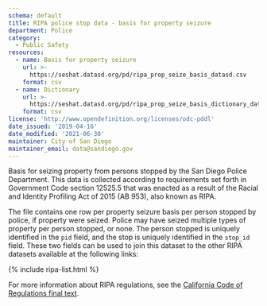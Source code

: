 ```yaml
---
schema: default
title: RIPA police stop data - basis for property seizure
department: Police
category:
  - Public Safety
resources:
  - name: Basis for property seizure
    url: >-
      https://seshat.datasd.org/pd/ripa_prop_seize_basis_datasd.csv
    format: csv
  - name: Dictionary
    url: >-
      https://seshat.datasd.org/pd/ripa_prop_seize_basis_dictionary_datasd.csv
    format: csv
license: 'http://www.opendefinition.org/licenses/odc-pddl'
date_issued: '2019-04-16'
date_modified: '2021-06-30'
maintainer: City of San Diego
maintainer_email: data@sandiego.gov
---
```

Basis for seizing property from persons stopped by the San Diego Police Department. This data is collected according to requirements set forth in Government Code section 12525.5 that was enacted as a result of the Racial and Identity Profiling Act of 2015 (AB 953), also known as RIPA.

<!--more-->

The file contains one row per property seizure basis per person stopped by police, if property were seized. Police may have seized multiple types of property per person stopped, or none. The person stopped is uniquely identified in the `pid` field, and the stop is uniquely identified in the `stop_id` field. These two fields can be used to join this dataset to the other RIPA datasets available at the following links:

{% include ripa-list.html %}

For more information about RIPA regulations, see the [California Code of Regulations final text](https://oag.ca.gov/sites/all/files/agweb/pdfs/ripa/stop-data-reg-final-text-110717.pdf?).